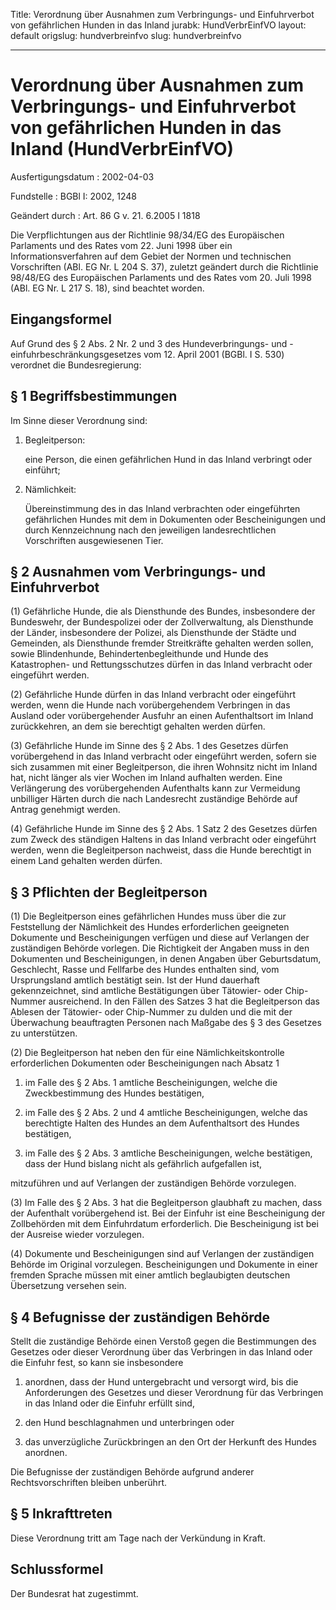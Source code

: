 Title: Verordnung über Ausnahmen zum Verbringungs- und Einfuhrverbot von gefährlichen
  Hunden in das Inland
jurabk: HundVerbrEinfVO
layout: default
origslug: hundverbreinfvo
slug: hundverbreinfvo

---

# Verordnung über Ausnahmen zum Verbringungs- und Einfuhrverbot von gefährlichen Hunden in das Inland (HundVerbrEinfVO)

Ausfertigungsdatum
:   2002-04-03

Fundstelle
:   BGBl I: 2002, 1248

Geändert durch
:   Art. 86 G v. 21. 6.2005 I 1818

Die Verpflichtungen aus der Richtlinie 98/34/EG des Europäischen
Parlaments und des Rates vom 22. Juni 1998 über ein
Informationsverfahren auf dem Gebiet der Normen und technischen
Vorschriften (ABl. EG Nr. L 204 S. 37), zuletzt geändert durch die
Richtlinie 98/48/EG des Europäischen Parlaments und des Rates vom 20.
Juli 1998 (ABl. EG Nr. L 217 S. 18), sind beachtet worden.


## Eingangsformel

Auf Grund des § 2 Abs. 2 Nr. 2 und 3 des Hundeverbringungs- und
-einfuhrbeschränkungsgesetzes vom 12. April 2001 (BGBl. I S. 530)
verordnet die Bundesregierung:


## § 1 Begriffsbestimmungen

Im Sinne dieser Verordnung sind:

1.  Begleitperson:

    eine Person, die einen gefährlichen Hund in das Inland verbringt oder
    einführt;


2.  Nämlichkeit:

    Übereinstimmung des in das Inland verbrachten oder eingeführten
    gefährlichen Hundes mit dem in Dokumenten oder Bescheinigungen und
    durch Kennzeichnung nach den jeweiligen landesrechtlichen Vorschriften
    ausgewiesenen Tier.





## § 2 Ausnahmen vom Verbringungs- und Einfuhrverbot

(1) Gefährliche Hunde, die als Diensthunde des Bundes, insbesondere
der Bundeswehr, der Bundespolizei oder der Zollverwaltung, als
Diensthunde der Länder, insbesondere der Polizei, als Diensthunde der
Städte und Gemeinden, als Diensthunde fremder Streitkräfte gehalten
werden sollen, sowie Blindenhunde, Behindertenbegleithunde und Hunde
des Katastrophen- und Rettungsschutzes dürfen in das Inland verbracht
oder eingeführt werden.

(2) Gefährliche Hunde dürfen in das Inland verbracht oder eingeführt
werden, wenn die Hunde nach vorübergehendem Verbringen in das Ausland
oder vorübergehender Ausfuhr an einen Aufenthaltsort im Inland
zurückkehren, an dem sie berechtigt gehalten werden dürfen.

(3) Gefährliche Hunde im Sinne des § 2 Abs. 1 des Gesetzes dürfen
vorübergehend in das Inland verbracht oder eingeführt werden, sofern
sie sich zusammen mit einer Begleitperson, die ihren Wohnsitz nicht im
Inland hat, nicht länger als vier Wochen im Inland aufhalten werden.
Eine Verlängerung des vorübergehenden Aufenthalts kann zur Vermeidung
unbilliger Härten durch die nach Landesrecht zuständige Behörde auf
Antrag genehmigt werden.

(4) Gefährliche Hunde im Sinne des § 2 Abs. 1 Satz 2 des Gesetzes
dürfen zum Zweck des ständigen Haltens in das Inland verbracht oder
eingeführt werden, wenn die Begleitperson nachweist, dass die Hunde
berechtigt in einem Land gehalten werden dürfen.


## § 3 Pflichten der Begleitperson

(1) Die Begleitperson eines gefährlichen Hundes muss über die zur
Feststellung der Nämlichkeit des Hundes erforderlichen geeigneten
Dokumente und Bescheinigungen verfügen und diese auf Verlangen der
zuständigen Behörde vorlegen. Die Richtigkeit der Angaben muss in den
Dokumenten und Bescheinigungen, in denen Angaben über Geburtsdatum,
Geschlecht, Rasse und Fellfarbe des Hundes enthalten sind, vom
Ursprungsland amtlich bestätigt sein. Ist der Hund dauerhaft
gekennzeichnet, sind amtliche Bestätigungen über Tätowier- oder Chip-
Nummer ausreichend. In den Fällen des Satzes 3 hat die Begleitperson
das Ablesen der Tätowier- oder Chip-Nummer zu dulden und die mit der
Überwachung beauftragten Personen nach Maßgabe des § 3 des Gesetzes zu
unterstützen.

(2) Die Begleitperson hat neben den für eine Nämlichkeitskontrolle
erforderlichen Dokumenten oder Bescheinigungen nach Absatz 1

1.  im Falle des § 2 Abs. 1 amtliche Bescheinigungen, welche die
    Zweckbestimmung des Hundes bestätigen,


2.  im Falle des § 2 Abs. 2 und 4 amtliche Bescheinigungen, welche das
    berechtigte Halten des Hundes an dem Aufenthaltsort des Hundes
    bestätigen,


3.  im Falle des § 2 Abs. 3 amtliche Bescheinigungen, welche bestätigen,
    dass der Hund bislang nicht als gefährlich aufgefallen ist,



mitzuführen und auf Verlangen der zuständigen Behörde vorzulegen.

(3) Im Falle des § 2 Abs. 3 hat die Begleitperson glaubhaft zu machen,
dass der Aufenthalt vorübergehend ist. Bei der Einfuhr ist eine
Bescheinigung der Zollbehörden mit dem Einfuhrdatum erforderlich. Die
Bescheinigung ist bei der Ausreise wieder vorzulegen.

(4) Dokumente und Bescheinigungen sind auf Verlangen der zuständigen
Behörde im Original vorzulegen. Bescheinigungen und Dokumente in einer
fremden Sprache müssen mit einer amtlich beglaubigten deutschen
Übersetzung versehen sein.


## § 4 Befugnisse der zuständigen Behörde

Stellt die zuständige Behörde einen Verstoß gegen die Bestimmungen des
Gesetzes oder dieser Verordnung über das Verbringen in das Inland oder
die Einfuhr fest, so kann sie insbesondere

1.  anordnen, dass der Hund untergebracht und versorgt wird, bis die
    Anforderungen des Gesetzes und dieser Verordnung für das Verbringen in
    das Inland oder die Einfuhr erfüllt sind,


2.  den Hund beschlagnahmen und unterbringen oder


3.  das unverzügliche Zurückbringen an den Ort der Herkunft des Hundes
    anordnen.



Die Befugnisse der zuständigen Behörde aufgrund anderer
Rechtsvorschriften bleiben unberührt.


## § 5 Inkrafttreten

Diese Verordnung tritt am Tage nach der Verkündung in Kraft.


## Schlussformel

Der Bundesrat hat zugestimmt.


